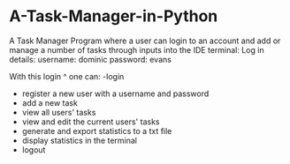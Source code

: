 # A-Task-Manager-in-Python
A Task Manager Program where a user can login to an account and add or manage a number of tasks through inputs into the IDE terminal:
Log in details:
username: dominic
password: evans

With this login ^ one can:
-login
- register a new user with a username and password
- add a new task
- view all users' tasks
- view and edit the current users' tasks
- generate and export statistics to a txt file
- display statistics in the terminal
- logout
